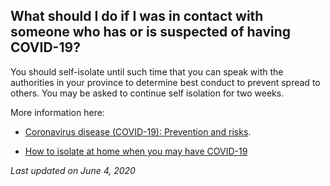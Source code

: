 ## What should I do if I was in contact with someone who has or is suspected of having COVID-19?

You should self-isolate until such time that you can speak with the authorities in your province to determine best conduct to prevent spread to others. You may be asked to continue self isolation for two weeks.

More information here:

- [Coronavirus disease (COVID-19): Prevention and risks](https://www.canada.ca/en/public-health/services/diseases/2019-novel-coronavirus-infection/prevention-risks.html?topic=tilelink).

- [How to isolate at home when you may have COVID-19](https://www.canada.ca/en/public-health/services/publications/diseases-conditions/covid-19-how-to-isolate-at-home.html)

_Last updated on June 4, 2020_
